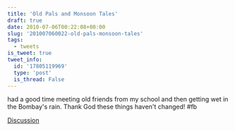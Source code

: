 ```yaml
---
title: 'Old Pals and Monsoon Tales'
draft: true
date: 2010-07-06T00:22:08+00:00
slug: '201007060022-old-pals-monsoon-tales'
tags:
  - tweets
is_tweet: true
tweet_info:
  id: '17805119969'
  type: 'post'
  is_thread: False
---
```




had a good time meeting old friends from my school and then getting wet in the Bombay's rain. Thank God these things haven't changed! #fb

[Discussion](https://x.com/sytelus/status/17805119969)
